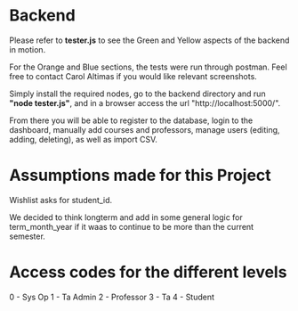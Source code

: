 # Backend

Please refer to **tester.js** to see the Green and Yellow aspects of the backend in motion.

For the Orange and Blue sections, the tests were run through postman. Feel free to contact Carol Altimas if you would like relevant screenshots.

Simply install the required nodes, go to the backend directory and run **"node tester.js"**, and in a browser access the url "http://localhost:5000/".

From there you will be able to register to the database, login to the dashboard, manually add courses and professors, manage users (editing, adding, deleting), as well as import CSV.

# Assumptions made for this Project

Wishlist asks for student_id.

We decided to think longterm and add in some general logic for term_month_year if it waas to continue to be more than the current semester.

# Access codes for the different levels
0 - Sys Op
1 - Ta Admin
2 - Professor
3 - Ta 
4 - Student